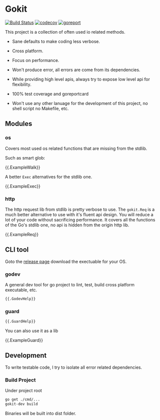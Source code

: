 # Gokit

[![Build Status](https://travis-ci.org/ysmood/gokit.svg?branch=master)](https://travis-ci.org/ysmood/gokit)
[![codecov](https://codecov.io/gh/ysmood/gokit/branch/master/graph/badge.svg)](https://codecov.io/gh/ysmood/gokit)
[![goreport](https://goreportcard.com/badge/github.com/ysmood/gokit)](https://goreportcard.com/report/github.com/ysmood/gokit)

This project is a collection of often used io related methods.

- Sane defaults to make coding less verbose.

- Cross platform.

- Focus on performance.

- Won't produce error, all errors are come from its dependencies.

- While providing high level apis, always try to expose low level api for flexibility.

- 100% test coverage and goreportcard

- Won't use any other lanuage for the development of this project, no shell script no Makefile, etc.

## Modules

### os

Covers most used os related functions that are missing from the stdlib.

Such as smart glob:

{{.ExampleWalk}}

A better `Exec` alternatives for the stdlib one.

{{.ExampleExec}}

### http

The http request lib from stdlib is pretty verbose to use. The `gokit.Req` is a much better
alternative to use with it's fluent api design. You will reduce a lot of your code without sacrificing performance.
It covers all the functions of the Go's stdlib one, no api is hidden from the origin http lib.

{{.ExampleReq}}

## CLI tool

Goto the [release page](https://github.com/ysmood/gokit/releases) download the exectuable for your OS.

### godev

A general dev tool for go project to lint, test, build cross platform executable, etc.

```bash
{{.GodevHelp}}
```

### guard

```bash
{{.GuardHelp}}
```

You can also use it as a lib

{{.ExampleGuard}}

## Development

To write testable code, I try to isolate all error related dependencies.

### Build Project

Under project root

```bash
go get ./cmd/...
gokit-dev build
```

Binaries will be built into dist folder.